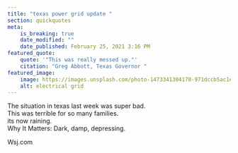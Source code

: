 ```yaml
---
title: "texas power grid update "
section: quickquotes
meta:
    is_breaking: true
    date_modified: ""
    date_published: February 25, 2021 3:16 PM
featured_quote:
    quote: '"This was really messed up."'
    citation: "Greg Abbott, Texas Governor "
featured_image:
    image: https://images.unsplash.com/photo-1473341304170-971dccb5ac1e?ixid=MXwxMjA3fDB8MHxzZWFyY2h8MXx8ZWxlY3RyaWNpdHl8ZW58MHx8MHw%3D&ixlib=rb-1.2.1&auto=format&fit=crop&w=800&q=60
    alt: electrical grid
---
```


The situation in texas last week was super bad.\
This was terrible for so many families.\
its now raining.\
Why It Matters: Dark, damp, depressing.

Wsj.com

